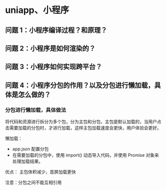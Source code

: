 # uniapp、小程序

## 问题 1：小程序编译过程？和原理？

## 问题 2：小程序是如何渲染的？

## 问题 3：小程序如何实现跨平台？

## 问题 4：小程序分包的作用？以及分包进行懒加载，具体是怎么做的？

### 分包进行懒加载，具体做法

将代码和资源进行拆分为多个包，分为主包和分包，主包是默认加载的，当用户点击需要加载的分包时，才进行加载，这样主包加载速度会更快，用户体验会更好。

懒加载：
- app.json 配置分包
- 在需要加载的分包中，使用 import() 动态导入代码，并使用 Promise 对象来处理加载结果。

优点：
主包体积减少，首屏加载更快

注意：分包之间不能互相引用